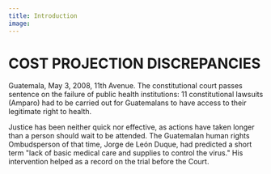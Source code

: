 ```yaml
---
title: Introduction
image: 
---
```


# COST PROJECTION DISCREPANCIES

Guatemala, May 3, 2008, 11th Avenue. The constitutional court passes sentence on the failure of public health institutions: 11 constitutional lawsuits (Amparo) had to be carried out for Guatemalans to have access to their legitimate right to health.

Justice has been neither quick nor effective, as actions have taken longer than a person should wait to be attended. The Guatemalan human rights Ombudsperson  of that time, Jorge de León Duque, had predicted a short term "lack of basic medical care and supplies to control the virus." His intervention helped as a record on the trial before the Court.